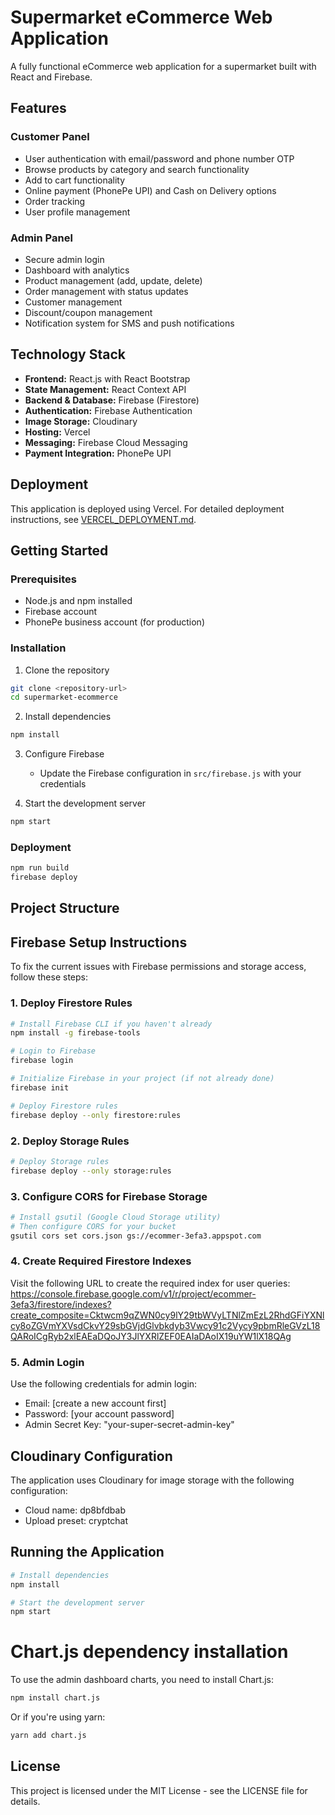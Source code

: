 # Supermarket eCommerce Web Application

A fully functional eCommerce web application for a supermarket built with React and Firebase.

## Features

### Customer Panel
- User authentication with email/password and phone number OTP
- Browse products by category and search functionality
- Add to cart functionality
- Online payment (PhonePe UPI) and Cash on Delivery options
- Order tracking
- User profile management

### Admin Panel
- Secure admin login
- Dashboard with analytics
- Product management (add, update, delete)
- Order management with status updates
- Customer management
- Discount/coupon management
- Notification system for SMS and push notifications

## Technology Stack

- **Frontend:** React.js with React Bootstrap
- **State Management:** React Context API
- **Backend & Database:** Firebase (Firestore)
- **Authentication:** Firebase Authentication
- **Image Storage:** Cloudinary
- **Hosting:** Vercel
- **Messaging:** Firebase Cloud Messaging
- **Payment Integration:** PhonePe UPI

## Deployment

This application is deployed using Vercel. For detailed deployment instructions, see [VERCEL_DEPLOYMENT.md](./VERCEL_DEPLOYMENT.md).

## Getting Started

### Prerequisites
- Node.js and npm installed
- Firebase account
- PhonePe business account (for production)

### Installation

1. Clone the repository
```bash
git clone <repository-url>
cd supermarket-ecommerce
```

2. Install dependencies
```bash
npm install
```

3. Configure Firebase
   - Update the Firebase configuration in `src/firebase.js` with your credentials

4. Start the development server
```bash
npm start
```

### Deployment

```bash
npm run build
firebase deploy
```

## Project Structure

## Firebase Setup Instructions

To fix the current issues with Firebase permissions and storage access, follow these steps:

### 1. Deploy Firestore Rules

```bash
# Install Firebase CLI if you haven't already
npm install -g firebase-tools

# Login to Firebase
firebase login

# Initialize Firebase in your project (if not already done)
firebase init

# Deploy Firestore rules
firebase deploy --only firestore:rules
```

### 2. Deploy Storage Rules

```bash
# Deploy Storage rules
firebase deploy --only storage:rules
```

### 3. Configure CORS for Firebase Storage

```bash
# Install gsutil (Google Cloud Storage utility)
# Then configure CORS for your bucket
gsutil cors set cors.json gs://ecommer-3efa3.appspot.com
```

### 4. Create Required Firestore Indexes

Visit the following URL to create the required index for user queries:
https://console.firebase.google.com/v1/r/project/ecommer-3efa3/firestore/indexes?create_composite=Cktwcm9qZWN0cy9lY29tbWVyLTNlZmEzL2RhdGFiYXNlcy8oZGVmYXVsdCkvY29sbGVjdGlvbkdyb3Vwcy91c2Vycy9pbmRleGVzL18QARoICgRyb2xlEAEaDQoJY3JlYXRlZEF0EAIaDAoIX19uYW1lX18QAg

### 5. Admin Login

Use the following credentials for admin login:
- Email: [create a new account first]
- Password: [your account password]
- Admin Secret Key: "your-super-secret-admin-key"

## Cloudinary Configuration

The application uses Cloudinary for image storage with the following configuration:
- Cloud name: dp8bfdbab
- Upload preset: cryptchat

## Running the Application

```bash
# Install dependencies
npm install

# Start the development server
npm start
```

# Chart.js dependency installation

To use the admin dashboard charts, you need to install Chart.js:

```bash
npm install chart.js
```

Or if you're using yarn:

```bash
yarn add chart.js
```

## License

This project is licensed under the MIT License - see the LICENSE file for details.

